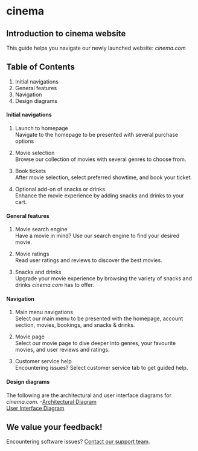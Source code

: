 # cinema

## **Introduction to cinema website**
This guide helps you navigate our newly launched website: _cinema.com_

## **Table of Contents**
1) Initial navigations
2) General features
3) Navigation
4) Design diagrams

#### **Initial navigations**
1. Launch to homepage\
Navigate to the homepage to be presented with several purchase options

3. Movie selection\
Browse our collection of movies with several genres to choose from.

5. Book tickets\
After movie selection, select preferred showtime, and book your ticket.

7. Optional add-on of snacks or drinks\
Enhance the movie experience by adding snacks and drinks to your cart.

#### **General features**
1. Movie search engine\
Have a movie in mind? Use our search engine to find your desired movie.

3. Movie ratings\
Read user ratings and reviews to discover the best movies.

4. Snacks and drinks\
Upgrade your movie experience by browsing the variety of snacks and drinks _cinema.com_ has to offer.

#### **Navigation**
1. Main menu navigations\
Select our main menu to be presented with the homepage, account section, movies, bookings, and snacks & drinks.

2. Movie page\
Select our movie page to dive deeper into genres, your favourite movies, and user reviews and ratings.

3. Customer service help\
Encountering issues? Select customer service tab to get guided help.

#### Design diagrams
The following are the architectural and user interface diagrams for _cinema.com_.
-[Architectural Diagram](designs/architectural_design.png)\
[User Interface Diagram](designs/userinterface_design.png)

## **We value your feedback!**
Encountering software issues? [Contact our support team](support@cinemas.com).
